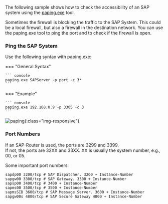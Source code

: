 
The following sample shows how to check the accessibility of an SAP system using the [paping.exe](https://code.google.com/archive/p/paping) tool.

Sometimes the firewall is blocking the traffic to the SAP System. This could be a local firewall, but also a firewall in the destination network.
You can use the paping.exe tool to ping the port and to check if the firewall is open.

### Ping the SAP System

Use the following syntax with paping.exe:

=== "General Syntax"

	``` console
	paping.exe SAPServer -p port -c 3*
	```

=== "Example"

	``` console
	paping.exe 192.168.0.9 -p 3305 -c 3
	```

![paping](../assets/images/articles/paping.png){:class="img-responsive"}

### Port Numbers

If an SAP-Router is used, the ports are 3299 and 3399. <br>
If not, the ports are 32XX and 33XX. XX is usually the system number, e.g., 00, or 05.

Some important port numbers:

```console
sapdp00 3200/tcp # SAP Dispatcher. 3200 + Instance-Number
sapgw00 3300/tcp # SAP Gateway. 3300 + Instance-Number
sapsp00 3400/tcp # 3400 + Instance-Number
sapms00 3500/tcp # 3500 + Instance-Number
sapmsSID 3600/tcp # SAP Message Server. 3600 + Instance-Number
sapgw00s 4800/tcp # SAP Secure Gateway 4800 + Instance-Number
```